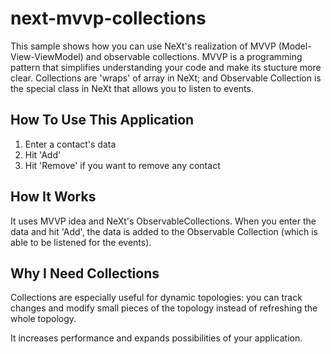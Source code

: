 # next-mvvp-collections
This sample shows how you can use NeXt's realization of MVVP (Model-View-ViewModel) and observable collections.
MVVP is a programming pattern that simplifies understanding your code and make its stucture more clear.
Collections are 'wraps' of array in NeXt; and Observable Collection is the special class in NeXt that allows you to listen to events.

## How To Use This Application
1. Enter a contact's data
2. Hit 'Add'
3. Hit 'Remove' if you want to remove any contact

## How It Works
It uses MVVP idea and NeXt's ObservableCollections. When you enter the data and hit 'Add', the data is added to the Observable Collection (which is able to be listened for the events).

## Why I Need Collections
Collections are especially useful for dynamic topologies: you can track changes and modify small pieces of the topology instead of refreshing the whole topology.

It increases performance and expands possibilities of your application.
